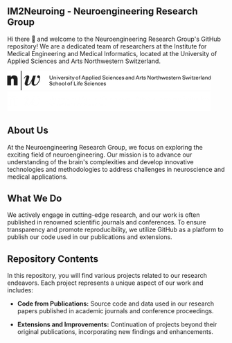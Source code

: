 ## IM2Neuroing - Neuroengineering Research Group
Hi there 👋 and welcome to the Neuroengineering Research Group's GitHub repository! We are a dedicated team of researchers at the Institute for Medical Engineering and Medical Informatics, located at the University of Applied Sciences and Arts Northwestern Switzerland.

![University Logo](Logo/043_FHNW_HLS_EN.png)![University Logo](Logo/044_FHNW_HLS_Weiss_EN.png)

## About Us

At the Neuroengineering Research Group, we focus on exploring the exciting field of neuroengineering. Our mission is to advance our understanding of the brain's complexities and develop innovative technologies and methodologies to address challenges in neuroscience and medical applications.

## What We Do

We actively engage in cutting-edge research, and our work is often published in renowned scientific journals and conferences. To ensure transparency and promote reproducibility, we utilize GitHub as a platform to publish our code used in our publications and extensions.

## Repository Contents

In this repository, you will find various projects related to our research endeavors. Each project represents a unique aspect of our work and includes:

- **Code from Publications:** Source code and data used in our research papers published in academic journals and conference proceedings.

- **Extensions and Improvements:** Continuation of projects beyond their original publications, incorporating new findings and enhancements.

<!--

**Here are some ideas to get you started:**

🙋‍♀️ A short introduction - what is your organization all about?
🌈 Contribution guidelines - how can the community get involved?
👩‍💻 Useful resources - where can the community find your docs? Is there anything else the community should know?
🍿 Fun facts - what does your team eat for breakfast?
🧙 Remember, you can do mighty things with the power of [Markdown](https://docs.github.com/github/writing-on-github/getting-started-with-writing-and-formatting-on-github/basic-writing-and-formatting-syntax)
-->
